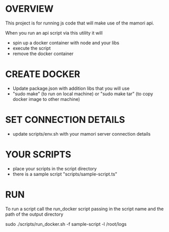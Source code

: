 # OVERVIEW

This project is for running js code that will make use of the mamori api.

When you run an api script via this utility it will 
- spin up a docker container with node and your libs
- execute the script
- remove the docker container




# CREATE DOCKER
- Update package.json with addition libs that you will use
- "sudo make" (to run on local machine) or "sudo make tar" (to copy docker image to other machine)

# SET CONNECTION DETAILS
- update scripts/env.sh with your mamori server connection details

# YOUR SCRIPTS
- place your scripts in the script directory
- there is a sample script "scripts/sample-script.ts"

# RUN
To run a script call the run_docker script passing in the script name and the path of the output directory

sudo ./scripts/run_docker.sh -f sample-script -l /root/logs


